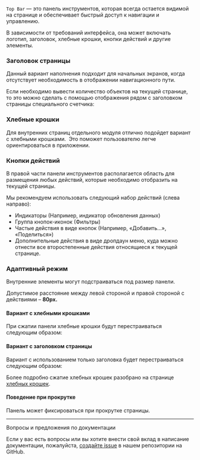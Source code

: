 `Top Bar` — это панель инструментов, которая всегда остается видимой на странице и обеспечивает быстрый доступ к
навигации и управлению.

<!-- example(top-bar-overview) -->

В зависимости от требований интерфейса, она может включать логотип, заголовок, хлебные крошки, кнопки действий и другие элементы.

### Заголовок страницы

Данный вариант наполнения подходит для начальных экранов, когда отсутствует необходимость в отображении навигационного пути.

<!-- example(top-bar-overview) -->

Если необходимо вывести количество объектов на текущей странице, то это можно сделать с помощью отображения рядом с заголовком страницы специального счетчика:

<!-- example(top-bar-title-counter) -->

### Хлебные крошки

Для внутренних страниц отдельного модуля отлично подойдет вариант с хлебными крошками.  Это поможет пользователю легче ориентироваться в приложении.

<!-- example(top-bar-breadcrumbs) -->

### Кнопки действий

В правой части панели инструментов располагается область для размещения любых действий, которые необходимо отобразить на текущей страницы.

Мы рекомендуем использовать следующий набор действий (слева направо):

-   Индикаторы (Например, индикатор обновления данных)
-   Группа кнопок-иконок (Фильтры)
-   Частые действия в виде кнопок (Например, «Добавить…», «Поделиться»)
-   Дополнительные действия в виде дропдаун меню, куда можно отнести все второстепенные действия относящиеся к текущей странице.

<!-- example(top-bar-actions) -->

### Адаптивный режим

Внутренние элементы могут подстраиваться под размер панели.

Допустимое расстояние между левой стороной и правой стороной с действиями – **80px.**

#### Вариант с хлебными крошками

При сжатии панели хлебные крошки будут перестраиваться следующим образом:

<!-- example(top-bar-breadcrumbs-adaptive) -->

#### Вариант с заголовком страницы

Вариант с использованием только заголовка будет перестраиваться следующим образом:

<!-- example(top-bar-title-counter-adaptive) -->

Более подробно сжатие хлебных крошек разобрано на странице [хлебных крошек](https://koobiq.io/ru/components/breadcrumbs/overview).

#### Поведение при прокрутке

Панель может фиксироваться при прокрутке страницы.

<!-- example(top-bar-overflow) -->

<hr />

<div class="kbq-callout kbq-callout_contrast">
<div class="kbq-callout__header">Вопросы и предложения по документации</div>
<div class="kbq-callout__content kbq-docs-element-last-child-margin-bottom-0">

Если у вас есть вопросы или вы хотите внести свой вклад в написание документации, пожалуйста, [создайте issue](https://github.com/koobiq/angular-components/issues/new/choose) в нашем репозитории на GitHub.

</div>
</div>
